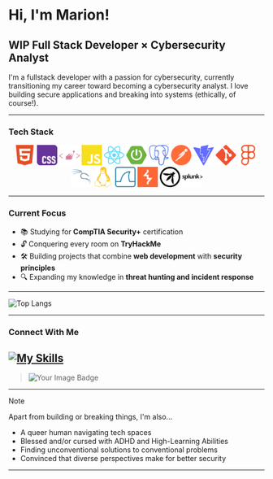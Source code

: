 # Hi, I'm Marion! 

## WIP Full Stack Developer × Cybersecurity Analyst
I'm a fullstack developer with a passion for cybersecurity, currently transitioning my career toward becoming a cybersecurity analyst. I love building secure applications and breaking into systems (ethically, of course!).

---

### Tech Stack

<p align="center">
  <img height="40" src="./icons/html5-color.svg" alt="HTML"/>
  <img height="40" src="./icons/css-color.svg" alt="CSS"/>
  <img height="40" src="./icons/styledcomponents-color.svg" alt="Styled Components"/>
  <img height="40" src="./icons/javascript-color.svg" alt="JavaScript"/>
  <img height="40" src="./icons/react-color.svg" alt="React"/>
  
<!--   <a href="https://skillicons.dev">
    <img height="40" src="./icons/java.svg" alt="Java"/> 
  </a> -->
  <img height="40" src="./icons/springboot-color.svg" alt="Spring"/>
  <img height="40" src="./icons/postgresql-color.svg" alt="PostgreSQL"/>
  <img height="40" src="./icons/postman-color.svg" alt="Postman"/>
  <img height="40" src="./icons/vite-color.svg" alt="Vite"/>
  <img height="40" src="./icons/git-color.svg" alt="Git"/>
  <!-- <a href="https://skillicons.dev">
    <img height="40" src="./icons/vscode.svg" alt="VS Code"/>
  </a> -->
  <img height="40" src="./icons/figma-color.svg" alt="Figma"/>
  <img height="40" src="./icons/kalilinux-color.svg" alt="Kali Linux"/>
  <img height="40" src="./icons/linux-color.svg" alt="Linux"/>
  <img height="40" src="./icons/wireshark-color.svg" alt="Wireshark"/>
  <img height="40" src="./icons/burpsuite-color.svg" alt="Burp Suite"/>
  <img height="40" src="./icons/owasp.svg" alt="OWASP ZAP"/>
  <img height="40" src="./icons/splunk.svg" alt="Splunk"/>
  
<!--   <a href="https://www.tcpdump.org/">
    <img height="40" src="./icons/tcpdump.svg" alt="TCPdump"/>
  </a>
  <a href="https://nmap.org/">
    <img height="40" src="./icons/nmap.svg" alt="Nmap"/>
  </a>
  <a href="https://github.com/OJ/gobuster">
    <img height="40" src="./icons/gobuster.svg" alt="Gobuster"/>
  </a>
  <a href="https://attack.mitre.org/">
    <img height="40" src="./icons/mitre.svg" alt="MITRE ATT&CK"/>
  </a>
  <a href="https://www.openwall.com/john/">
    <img height="40" src="./icons/johntheripper.svg" alt="John the Ripper"/>
  </a>
  <a href="https://github.com/vanhauser-thc/thc-hydra">
    <img height="40" src="./icons/hydra.svg" alt="Hydra"/>
  </a> -->
</p>

<!-- 
[![My Skills](https://skillicons.dev/icons?i=html,css,styledcomponents,js,react,java,spring,postgres,postman,vite,git,vscode,figma,bash,powershell,kali,linux&perline=10)](https://skillicons.dev)
<br>[![Wireshark](#1679A7)](https://www.wireshark.org/)
[![TCPdump](https://img.shields.io/badge/TCPdump-1E90FF?style=flat)](https://www.tcpdump.org/)
[![Nmap](https://img.shields.io/badge/Nmap-4682B4?style=flat)](https://nmap.org/)
[![Burp Suite](https://img.shields.io/badge/Burp_Suite-FF6600?style=flat&logo=burp-suite&logoColor=white)](https://portswigger.net/burp)
[![Gobuster](https://img.shields.io/badge/Gobuster-FF4500?style=flat)](https://github.com/OJ/gobuster)
[![OWASP ZAP](https://img.shields.io/badge/OWASP_ZAP-000000?style=flat&logo=owasp&logoColor=white)](https://www.zaproxy.org/)
[![Splunk](https://img.shields.io/badge/Splunk-000000?style=flat&logo=splunk&logoColor=white)](https://www.splunk.com/)
[![MITRE ATT&CK](https://img.shields.io/badge/MITRE_ATT%26CK-FF0000?style=flat)](https://attack.mitre.org/)
[![John the Ripper](https://img.shields.io/badge/John_the_Ripper-8A2BE2?style=flat)](https://www.openwall.com/john/)
[![Hydra](https://img.shields.io/badge/Hydra-32CD32?style=flat)](https://github.com/vanhauser-thc/thc-hydra)
 -->
---

### Current Focus
- 📚 Studying for **CompTIA Security+** certification
- 🔓 Conquering every room on **TryHackMe**
- 🛠 Building projects that combine **web development** with **security principles**
- 🔍 Expanding my knowledge in **threat hunting and incident response**

---

![Top Langs](https://github-readme-stats.vercel.app/api/top-langs/?username=cuyass&layout=compact&theme=radical)

---

### Connect With Me
[![My Skills](https://skillicons.dev/icons?i=linkedin)](https://linkedin.com/in/mariona-cuyas)
---
> <img src="https://tryhackme-badges.s3.amazonaws.com/Cuyas.png" alt="Your Image Badge" />
---

> [!NOTE]
> 
> Apart from building or breaking things, I'm also...
> - A queer human navigating tech spaces
> - Blessed and/or cursed with ADHD and High-Learning Abilities
> - Finding unconventional solutions to conventional problems
> - Convinced that diverse perspectives make for better security

---



<!--
**cuyass/cuyass** is a ✨ _special_ ✨ repository because its `README.md` (this file) appears on your GitHub profile.

Here are some ideas to get you started:

- 🔭 I’m currently working on ...
- 🌱 I’m currently learning ...
- 👯 I’m looking to collaborate on ...
- 🤔 I’m looking for help with ...
- 💬 Ask me about ...
- 📫 How to reach me: ...
- 😄 Pronouns: ...
- ⚡ Fun fact: ...
-->
